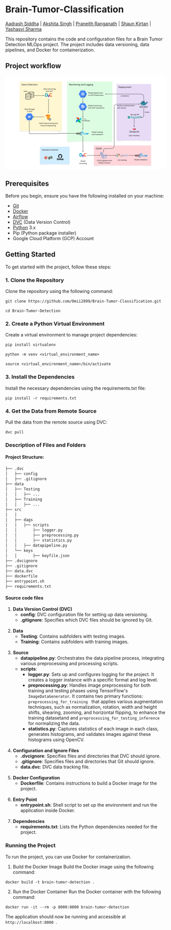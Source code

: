# Brain-Tumor-Classification

[Aadrash Siddha](https://github.com/Omii2899) | [Akshita Singh](https://github.com/akshita-singh-2000) | [Praneith Ranganath](https://github.com/Praneith) | [Shaun Kirtan](https://github.com/) |  [Yashasvi Sharma](https://github.com/yashasvi14) 


This repository contains the code and configuration files for a Brain Tumor Detection MLOps project. The project includes data versioning, data pipelines, and Docker for containerization.

## Project workflow

![picture alt](images/deployment_architecture.png)

## Prerequisites

Before you begin, ensure you have the following installed on your machine:

- [Git](https://www.git-scm.com/downloads)
- [Docker](https://www.docker.com/get-started/)
- [Airflow](https://airflow.apache.org/docs/apache-airflow/stable/start.html)
- [DVC](https://airflow.apache.org/docs/apache-airflow/stable/start.html) (Data Version Control)
- [Python](https://www.python.org/downloads/) 3.x
- Pip (Python package installer)
- Google Cloud Platform (GCP) Account

## Getting Started

To get started with the project, follow these steps:

### 1. Clone the Repository

Clone the repository using the following command:

```
git clone https://github.com/Omii2899/Brain-Tumor-Classification.git
```
```
cd Brain-Tumor-Detection
```

### 2. Create a Python Virtual Environment
Create a virtual environment to manage project dependencies:
```
pip install virtualenv
```
```
python -m venv <virtual_environment_name>
```
```
source <virtual_environment_name>/bin/activate 
```

### 3. Install the Dependencies
Install the necessary dependencies using the requirements.txt file:
```
pip install -r requirements.txt
```

### 4. Get the Data from Remote Source
Pull the data from the remote source using DVC:

```
dvc pull
```

### Description of Files and Folders
#### Project Structure:
```
├── .dvc
│   ├── config
│   ├── .gitignore
├── data
│   ├── Testing
│   │   ├── ...
│   ├── Training
│   │   ├── ...
├── src
│   │   
│   ├── dags
│   │   ├── scripts
│   │       ├── logger.py
│   │       ├── preprocessing.py
│   │       ├── statistics.py
│   │   ├── datapipeline.py
│   └── keys
│   │       ├── keyfile.json
├── .dvcignore
├── .gitignore
├── data.dvc
├── dockerfile
├── entrypoint.sh
├── requirements.txt
```

#### Source code files

<ol>
    <li><strong>Data Version Control (DVC)</strong>
        <ul>
            <li><strong>config</strong>: DVC configuration file for setting up data versioning.</li>
            <li><strong>.gitignore</strong>: Specifies which DVC files should be ignored by Git.</li>
        </ul>
    </li>
    <br>
    <li><strong>Data</strong>
        <ul>
            <li><strong>Testing</strong>: Contains subfolders with testing images.</li>
            <li><strong>Training</strong>: Contains subfolders with training images.</li>
        </ul>
    </li>
    <br>
    <li><strong>Source </strong>
        <ul>
            <li><strong>datapipeline.py</strong>: Orchestrates the data pipeline process, integrating various preprocessing and processing scripts.</li>
            <li><strong>scripts</strong>: 
                <ul>
                    <li><strong>logger.py</strong>: Sets up and configures logging for the project. It creates a logger instance with a specific format and log level.</li>
                    <li><strong>preprocessing.py</strong>: Handles image preprocessing for both training and testing phases using TensorFlow's <code>ImageDataGenerator</code>. It contains two primary functions: <code>preprocessing_for_training </code> that applies various augmentation techniques, such as normalization, rotation, width and height shifts, shearing, zooming, and horizontal flipping, to enhance the training datasetand and <code>preprocessing_for_testing_inference</code> for normalizing the data.</li>
                    <li><strong>statistics.py</strong>: Captures statistics of each image in each class, generates histograms, and validates images against these histograms using OpenCV.</li>
                </ul>
            </li>
        </ul>
    </li>
    <br>
    <li><strong>Configuration and Ignore Files</strong>
        <ul>
            <li><strong>.dvcignore</strong>: Specifies files and directories that DVC should ignore.</li>
            <li><strong>.gitignore</strong>: Specifies files and directories that Git should ignore.</li>
            <li><strong>data.dvc</strong>: DVC data tracking file.</li>
        </ul>
    </li>
    <br>
    <li><strong>Docker Configuration</strong>
        <ul>
            <li><strong>Dockerfile</strong>: Contains instructions to build a Docker image for the project.</li>
        </ul>
    </li>
    <br>
    <li><strong>Entry Point</strong>
        <ul>
            <li><strong>entrypoint.sh</strong>: Shell script to set up the environment and run the application inside Docker.</li>
        </ul>
    </li><br>
    <li><strong>Dependencies</strong>
        <ul>
            <li><strong>requirements.txt</strong>: Lists the Python dependencies needed for the project.</li>
        </ul>
    </li>
</ol>


### Running the Project
To run the project, you can use Docker for containerization.

1. Build the Docker Image
Build the Docker image using the following command:

```
docker build -t brain-tumor-detection .
```

2. Run the Docker Container
Run the Docker container with the following command:
```
docker run -it --rm -p 8000:8000 brain-tumor-detection
```

The application should now be running and accessible at <code> http://localhost:8000 </code>.

